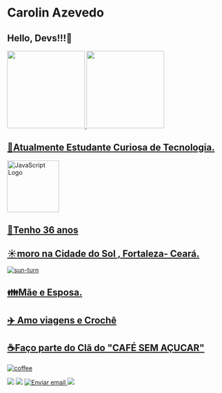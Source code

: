 ﻿# Carolin Azevedo
## Hello, Devs!!!👋


<div>
<a href="https://github.com/CarolinAzeved">
<img loading="lazy" height="180em" src="https://github-readme-stats.vercel.app/api/top-langs/?username=CarolinAzeved&layout=compact&langs_count=7&theme=dracula"/>
<img loading="lazy" height="180em" src="https://github-readme-stats.vercel.app/api?username=CarolinAzeved&show_icons=true&theme=dracula&include_all_commits=true&count_private=true"/>
</div>


##  :rocket:Atualmente Estudante Curiosa de Tecnologia.

<img src="https://cdn.jsdelivr.net/gh/devicons/devicon/icons/javascript/javascript-original.svg" alt="JavaScript Logo" width="120" height="120">
  
##  :seedling:Tenho 36 anos
## :sunny:moro na Cidade do Sol , Fortaleza- Ceará.

  

![sun-turn](https://github.com/user-attachments/assets/b5f4dc81-7988-4fe1-a006-1f6442ca2508)


## :family:Mãe e Esposa.
## :airplane: Amo viagens e Crochê
## :coffee:Faço parte do Clã do "CAFÉ SEM AÇUCAR"

![coffee](https://github.com/user-attachments/assets/03c9c69b-d9c0-4754-8938-85fad3aa7990)



 
  
  
  
  <div>
<a href="https://instagram.com/carolinazevedo2" target="_blank"><img loading="lazy" src="https://img.shields.io/badge/-Instagram-%23E4405F?style=for-the-badge&logo=instagram&logoColor=white" target="_blank"></a>
<a href="https://www.twitch.tv/kel_cledia" target="_blank"><img loading="lazy" src="https://img.shields.io/badge/Twitch-9146FF?style=for-the-badge&logo=twitch&logoColor=white" target="_blank"></a>
<a href="mailto:carolinazevedo80@gmail.com">
  <img loading="lazy" src="https://img.shields.io/badge/Gmail-D14836?style=for-the-badge&logo=gmail&logoColor=white" alt="Enviar email">
</a>
<a href="https://www.linkedin.com/in/carolin-azevedo-1b51b333b/" target="_blank"><img loading="lazy" src="https://img.shields.io/badge/-LinkedIn-%230077B5?style=for-the-badge&logo=linkedin&logoColor=white" target="_blank"></a>   
</div>

          



          
          
           
          
